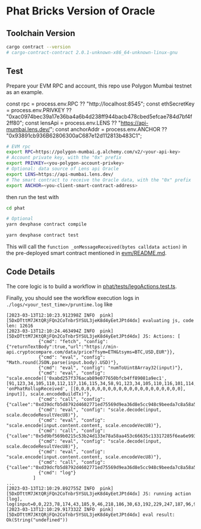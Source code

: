 # Phat Bricks Version of Oracle

## Toolchain Version

```bash
cargo contract --version
# cargo-contract-contract 2.0.1-unknown-x86_64-unknown-linux-gnu
```

## Test

Prepare your EVM RPC and account, this repo use Polygon Mumbai testnet as an example.

  const rpc = process.env.RPC ?? "http://localhost:8545";
  const ethSecretKey = process.env.PRIVKEY ?? "0xac0974bec39a17e36ba4a6b4d238ff944bacb478cbed5efcae784d7bf4f2ff80";
  const lensApi = process.env.LENS ?? "https://api-mumbai.lens.dev/";
  const anchorAddr = process.env.ANCHOR ?? "0x93891cb936B62806300aC687e12d112813b483C1";

```bash
# EVM rpc
export RPC=https://polygon-mumbai.g.alchemy.com/v2/<your-api-key>
# Account private key, with the "0x" prefix
export PRIVKEY=<you-polygon-account-privkey>
# Optional: data source of Lens api Oracle
export LENS=https://api-mumbai.lens.dev/
# The smart contract to receive the Oracle data, with the "0x" prefix
export ANCHOR=<you-client-smart-contract-address>
```

then run the test with

```bash
cd phat

# Optional
yarn devphase contract compile

yarn devphase contract test
```
This will call the `function _onMessageReceived(bytes calldata action)` in the pre-deployed smart contract mentioned in [evm/README.md](../evm/README.md).

## Code Details

The core logic is to build a workflow in [phat/tests/legoActions.test.ts](./tests/legoActions.test.ts).

Finally, you should see the workflow execution logs in `./logs/<your_test_time>/pruntime.log` like
```log
[2023-03-13T12:10:23.912398Z INFO  pink] [5DxDTttM7JKtQRjFQn2CoTnbr5YSUL3jeK8d4yEetJPtd4dx] evaluating js, code len: 12616
[2023-03-13T12:10:24.463494Z INFO  pink] [5DxDTttM7JKtQRjFQn2CoTnbr5YSUL3jeK8d4yEetJPtd4dx] JS: Actions: [
            {"cmd": "fetch", "config": {"returnTextBody":true,"url":"https://min-api.cryptocompare.com/data/price?fsym=ETH&tsyms=BTC,USD,EUR"}},
            {"cmd": "eval", "config": "Math.round(JSON.parse(input.body).USD)"},
            {"cmd": "eval", "config": "numToUint8Array32(input)"},
            {"cmd": "eval", "config": "scale.encode(['0xabd257f376acab89e077650bfcb4ff89081a9ec1', [91,123,34,105,110,112,117,116,115,34,58,91,123,34,105,110,116,101,114,110,97,108,84,121,112,101,34,58,34,97,100,100,114,101,115,115,34,44,34,110,97,109,101,34,58,34,95,102,114,111,109,34,44,34,116,121,112,101,34,58,34,97,100,100,114,101,115,115,34,125,44,123,34,105,110,116,101,114,110,97,108,84,121,112,101,34,58,34,98,121,116,101,115,34,44,34,110,97,109,101,34,58,34,95,97,99,116,105,111,110,34,44,34,116,121,112,101,34,58,34,98,121,116,101,115,34,125,93,44,34,110,97,109,101,34,58,34,111,110,80,104,97,116,82,111,108,108,117,112,82,101,99,101,105,118,101,100,34,44,34,111,117,116,112,117,116,115,34,58,91,123,34,105,110,116,101,114,110,97,108,84,121,112,101,34,58,34,98,121,116,101,115,52,34,44,34,110,97,109,101,34,58,34,34,44,34,116,121,112,101,34,58,34,98,121,116,101,115,52,34,125,93,44,34,115,116,97,116,101,77,117,116,97,98,105,108,105,116,121,34,58,34,110,111,110,112,97,121,97,98,108,101,34,44,34,116,121,112,101,34,58,34,102,117,110,99,116,105,111,110,34,125,93,10], 'onPhatRollupReceived', [[0,0,0,0,0,0,0,0,0,0,0,0,0,0,0,0,0,0,0,0], input]], scale.encodeBuildTx)"},
            {"cmd": "call", "config": {"callee":"0xd39dcfb5d8792d4602771ed75569d9ea36d8e5cc948c9beeda7c8a58a5156043","selector":2322107398}},
            {"cmd": "eval", "config": "scale.decode(input, scale.decodeResultVecU8)"},
            {"cmd": "eval", "config": "scale.encode(input.content.content, scale.encodeVecU8)"},
            {"cmd": "call", "config": {"callee":"0x5d9bf569b0215c53b24d133e78a58aa453c66635c13317285f6ea6e99358e5c5","selector":2911143793}},
            {"cmd": "eval", "config": "scale.decode(input, scale.decodeResultVecU8)"},
            {"cmd": "eval", "config": "scale.encode(input.content.content, scale.encodeVecU8)"},
            {"cmd": "call", "config": {"callee":"0xd39dcfb5d8792d4602771ed75569d9ea36d8e5cc948c9beeda7c8a58a5156043","selector":120377690}},
            {"cmd": "log"}
          ]
...
[2023-03-13T12:10:29.892755Z INFO  pink] [5DxDTttM7JKtQRjFQn2CoTnbr5YSUL3jeK8d4yEetJPtd4dx] JS: running action [log], log(input=0,0,223,78,174,43,185,9,46,218,186,30,63,192,229,247,187,96,98,83,152,86,16,194,168,2,247,104,10,43,209,200,195,84)
[2023-03-13T12:10:29.917332Z INFO  pink] [5DxDTttM7JKtQRjFQn2CoTnbr5YSUL3jeK8d4yEetJPtd4dx] eval result: Ok(String("undefined"))
```
